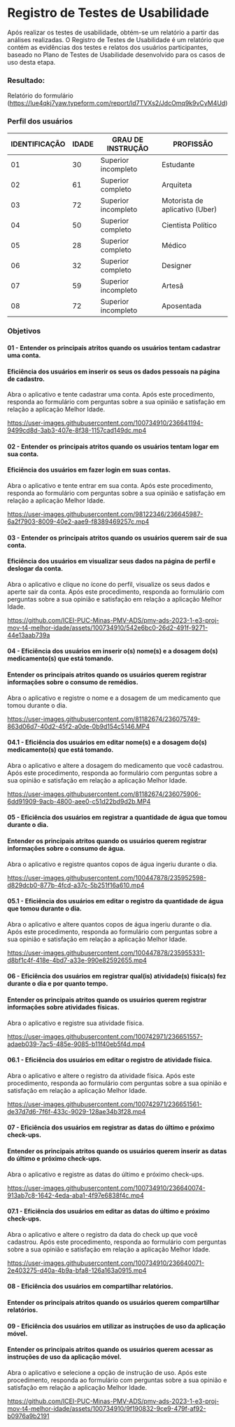 # Registro de Testes de Usabilidade

Após realizar os testes de usabilidade, obtém-se um relatório a partir das análises realizadas. O Registro de Testes de Usabilidade é um relatório que contém as evidências dos testes e relatos dos usuários participantes, baseado no Plano de Testes de Usabilidade desenvolvido para os casos de uso desta etapa.

### Resultado:

Relatório do formulário 
(https://lue4qkj7yaw.typeform.com/report/ld7TVXs2/JdcOmq9k9vCyM4Ud)


<h3>Perfil dos usuários</h3>

|IDENTIFICAÇÃO | IDADE | GRAU DE INSTRUÇÃO     | PROFISSÃO                     |
|--------------|-------|-----------------------|-------------------------------|
| 01 |  30   |    Superior incompleto    |     Estudante            |
| 02 | 61 |  Superior completo     | Arquiteta |   
| 03 |  72  | Superior incompleto |  Motorista de aplicativo (Uber)   |
| 04 | 50   | Superior completo  |  Cientista Político     |
| 05| 28 | Superior completo   | Médico |
| 06 | 32  | Superior completo   | Designer |
| 07 | 59 | Superior incompleto   | Artesã |
| 08 | 72| Superior incompleto  |Aposentada |


<h3>Objetivos</h3>

<h4> 01 - Entender os principais atritos quando os usuários tentam cadastrar uma conta.</h4>

<h4> Eficiência dos usuários em inserir os seus os dados pessoais na página de cadastro.</h4>

Abra o aplicativo e tente cadastrar uma conta. Após este procedimento, responda ao formulário com perguntas sobre a sua opinião e satisfação em relação a aplicação Melhor Idade.

https://user-images.githubusercontent.com/100734910/236641194-9499cd8d-3ab3-407e-8f38-1157cad149dc.mp4


<h4> 02 - Entender os principais atritos quando os usuários tentam logar em sua conta.</h4>
<h4>Eficiência dos usuários em fazer login em suas contas.</h4>

Abra o aplicativo e tente entrar em sua conta. Após este procedimento, responda ao formulário com perguntas sobre a sua opinião e satisfação em relação a aplicação Melhor Idade.


https://user-images.githubusercontent.com/98122346/236645987-6a2f7903-8009-40e2-aae9-f8389469257c.mp4


<h4> 03 - Entender os principais atritos quando os usuários querem sair de sua conta.</h4>
<h4> Eficiência dos usuários em visualizar seus dados na página de perfil e deslogar da conta.</h4>

Abra o aplicativo e clique no ícone do perfil, visualize os seus dados e aperte sair da conta. Após este procedimento, responda ao formulário com perguntas sobre a sua opinião e satisfação em relação a aplicação Melhor Idade.

https://github.com/ICEI-PUC-Minas-PMV-ADS/pmv-ads-2023-1-e3-proj-mov-t4-melhor-idade/assets/100734910/542e6bc0-26d2-491f-9271-44e13aab739a

<h4> 04 - Eficiência dos usuários em inserir o(s) nome(s) e a dosagem do(s) medicamento(s) que está tomando.</h4>
<h4> Entender os principais atritos quando os usuários querem registrar informações sobre o consumo de remédios.</h4>

Abra o aplicativo e registre o nome e a dosagem de um medicamento que tomou durante o dia.

https://user-images.githubusercontent.com/81182674/236075749-863d06d7-40d2-45f2-a0de-0b9d154c5146.MP4

<h4> 04.1 - Eficiência dos usuários em editar nome(s) e a dosagem do(s) medicamento(s) que está tomando.</h4>

Abra o aplicativo e altere a dosagem do medicamento que você cadastrou. Após este procedimento, responda ao formulário com perguntas sobre a sua opinião e satisfação em relação a aplicação Melhor Idade.

https://user-images.githubusercontent.com/81182674/236075906-6dd91909-9acb-4800-aee0-c51d22bd9d2b.MP4

<h4> 05 - Eficiência dos usuários em registrar a quantidade de água que tomou durante o dia.</h4>
<h4> Entender os principais atritos quando os usuários querem registrar informações sobre o consumo de água.</h4>

Abra o aplicativo e registre quantos copos de água ingeriu durante o dia.

https://user-images.githubusercontent.com/100447878/235952598-d829dcb0-877b-4fcd-a37c-5b251f16a610.mp4

<h4> 05.1 - Eficiência dos usuários em editar o registro da quantidade de água que tomou durante o dia.</h4>

Abra o aplicativo e altere quantos copos de água ingeriu durante o dia. Após este procedimento, responda ao formulário com perguntas sobre a sua opinião e satisfação em relação a aplicação Melhor Idade.

https://user-images.githubusercontent.com/100447878/235955331-d8bf1c4f-418e-4bd7-a33e-990e82592655.mp4

<h4> 06 - Eficiência dos usuários em registrar qual(is) atividade(s) física(s) fez durante o dia e por quanto tempo.</h4>
<h4> Entender os principais atritos quando os usuários querem registrar informações sobre atividades físicas.</h4>

Abra o aplicativo e registre sua atividade física.

https://user-images.githubusercontent.com/100742971/236651557-adaeb039-7ac5-485e-9085-b11f40eb5f4d.mp4

<h4> 06.1 - Eficiência dos usuários em editar o registro de atividade física.</h4>

Abra o aplicativo e altere o registro da atividade física. Após este procedimento, responda ao formulário com perguntas sobre a sua opinião e satisfação em relação a aplicação Melhor Idade.

https://user-images.githubusercontent.com/100742971/236651561-de37d7d6-7f6f-433c-9029-128ae34b3f28.mp4


<h4> 07 - Eficiência dos usuários em registrar as datas do último e próximo check-ups.</h4>
<h4> Entender os principais atritos quando os usuários querem inserir as datas do último e próximo check-ups.</h4>

Abra o aplicativo e registre as datas do último e próximo check-ups.

https://user-images.githubusercontent.com/100734910/236640074-913ab7c8-1642-4eda-aba1-4f97e6838f4c.mp4


<h4> 07.1 - Eficiência dos usuários em editar as datas do último e próximo check-ups.</h4>

Abra o aplicativo e altere o registro da data do check up que você cadastrou. Após este procedimento, responda ao formulário com perguntas sobre a sua opinião e satisfação em relação a aplicação Melhor Idade.

https://user-images.githubusercontent.com/100734910/236640071-2e403275-d40a-4b9a-bfa8-126a163a0915.mp4

<h4> 08 - Eficiência dos usuários em compartilhar relatórios.</h4>
<h4> Entender os principais atritos quando os usuários querem compartilhar relatórios.</h4>

<h4> 09 - Eficiência dos usuários em utilizar as instruções de uso da aplicação móvel.</h4>
<h4> Entender os principais atritos quando os usuários querem acessar as instruções de uso da aplicação móvel.</h4>

Abra o aplicativo e selecione a opção de instrução de uso. Após este procedimento, responda ao formulário com perguntas sobre a sua opinião e satisfação em relação a aplicação Melhor Idade.

https://github.com/ICEI-PUC-Minas-PMV-ADS/pmv-ads-2023-1-e3-proj-mov-t4-melhor-idade/assets/100734910/9f190832-9ce9-479f-af92-b0976a9b2191

